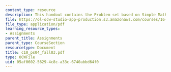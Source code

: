 ```yaml
---
content_type: resource
description: This handout contains the Problem set based on Simple Math Functions.
file: https://ol-ocw-studio-app-production.s3.amazonaws.com/courses/16-01-unified-engineering-i-ii-iii-iv-fall-2005-spring-2006/05af060256294c8ca33c6740abbd64f0_c10_ps04_fall03.pdf
file_type: application/pdf
learning_resource_types:
- Assignments
parent_title: Assignments
parent_type: CourseSection
resourcetype: Document
title: c10_ps04_fall03.pdf
type: OCWFile
uid: 05af0602-5629-4c8c-a33c-6740abbd64f0
---
```

